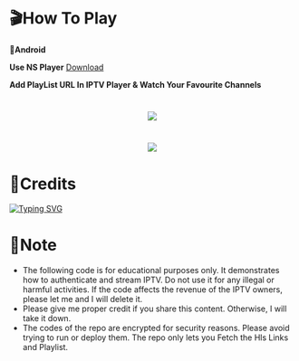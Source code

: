 
# 🎬How To Play

**📱Android**

 **Use NS Player**
[Download](https://play.google.com/store/apps/details?id=com.genuine.leone)

**Add PlayList URL In IPTV Player & Watch Your Favourite Channels** 

<h1 align="center">
 <a href=""><img src="https://raw.githubusercontent.com/dishlive24/TVChannnels-Hls-Fetcher/refs/heads/main/images/ns.png"></a>
</h1>

<h1 align="center">
 <a href=""><img src="https://raw.githubusercontent.com/dishlive24/TVChannnels-Hls-Fetcher/refs/heads/main/images/nsplayer.png"></a>
</h1>

# 🚬Credits
[![Typing SVG](https://readme-typing-svg.demolab.com?font=Fira+Code&pause=100&color=FF2C10&background=31FF9400&width=400&lines=Made+By+Free+Dish+Bhai)](https://git.io/typing-svg)


# 💌Note
* The following code is for educational purposes only. It demonstrates how to authenticate and stream IPTV. Do not use it for any illegal or harmful activities. If the code affects the revenue of the IPTV owners, please let me  and I will delete it.
* Please give me proper credit if you share this content. Otherwise, I will take it down.
* The codes of the repo are encrypted for security reasons. Please avoid trying to run or deploy them. The repo only lets you Fetch the Hls Links and Playlist.
  


